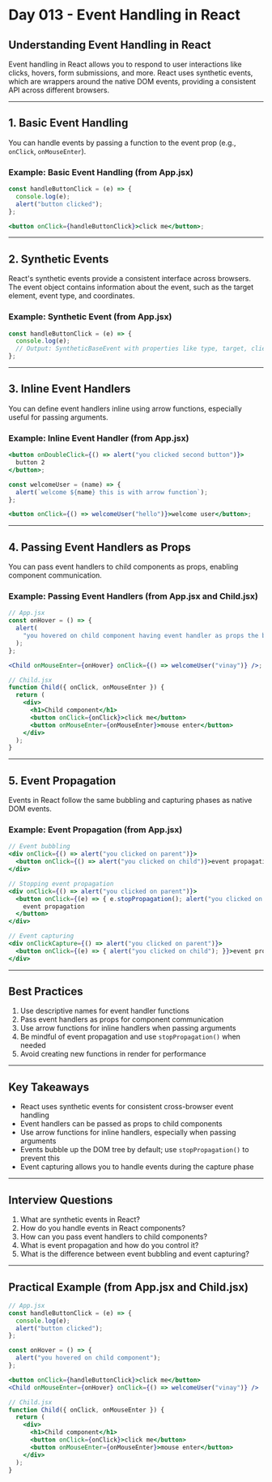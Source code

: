 # Day 013 - Event Handling in React

## Understanding Event Handling in React

Event handling in React allows you to respond to user interactions like clicks, hovers, form submissions, and more. React uses synthetic events, which are wrappers around the native DOM events, providing a consistent API across different browsers.

---

## 1. Basic Event Handling

You can handle events by passing a function to the event prop (e.g., `onClick`, `onMouseEnter`).

### Example: Basic Event Handling (from App.jsx)

```jsx
const handleButtonClick = (e) => {
  console.log(e);
  alert("button clicked");
};

<button onClick={handleButtonClick}>click me</button>;
```

---

## 2. Synthetic Events

React's synthetic events provide a consistent interface across browsers. The event object contains information about the event, such as the target element, event type, and coordinates.

### Example: Synthetic Event (from App.jsx)

```jsx
const handleButtonClick = (e) => {
  console.log(e);
  // Output: SyntheticBaseEvent with properties like type, target, clientX, clientY, etc.
};
```

---

## 3. Inline Event Handlers

You can define event handlers inline using arrow functions, especially useful for passing arguments.

### Example: Inline Event Handler (from App.jsx)

```jsx
<button onDoubleClick={() => alert("you clicked second button")}>
  button 2
</button>;

const welcomeUser = (name) => {
  alert(`welcome ${name} this is with arrow function`);
};

<button onClick={() => welcomeUser("hello")}>welcome user</button>;
```

---

## 4. Passing Event Handlers as Props

You can pass event handlers to child components as props, enabling component communication.

### Example: Passing Event Handlers (from App.jsx and Child.jsx)

```jsx
// App.jsx
const onHover = () => {
  alert(
    "you hovered on child component having event handler as props the button"
  );
};

<Child onMouseEnter={onHover} onClick={() => welcomeUser("vinay")} />;

// Child.jsx
function Child({ onClick, onMouseEnter }) {
  return (
    <div>
      <h1>Child component</h1>
      <button onClick={onClick}>click me</button>
      <button onMouseEnter={onMouseEnter}>mouse enter</button>
    </div>
  );
}
```

---

## 5. Event Propagation

Events in React follow the same bubbling and capturing phases as native DOM events.

### Example: Event Propagation (from App.jsx)

```jsx
// Event bubbling
<div onClick={() => alert("you clicked on parent")}>
  <button onClick={() => alert("you clicked on child")}>event propagation</button>
</div>

// Stopping event propagation
<div onClick={() => alert("you clicked on parent")}>
  <button onClick={(e) => { e.stopPropagation(); alert("you clicked on child"); }}>
    event propagation
  </button>
</div>

// Event capturing
<div onClickCapture={() => alert("you clicked on parent")}>
  <button onClick={(e) => { alert("you clicked on child"); }}>event propagation</button>
</div>
```

---

## Best Practices

1. Use descriptive names for event handler functions
2. Pass event handlers as props for component communication
3. Use arrow functions for inline handlers when passing arguments
4. Be mindful of event propagation and use `stopPropagation()` when needed
5. Avoid creating new functions in render for performance

---

## Key Takeaways

- React uses synthetic events for consistent cross-browser event handling
- Event handlers can be passed as props to child components
- Use arrow functions for inline handlers, especially when passing arguments
- Events bubble up the DOM tree by default; use `stopPropagation()` to prevent this
- Event capturing allows you to handle events during the capture phase

---

## Interview Questions

1. What are synthetic events in React?
2. How do you handle events in React components?
3. How can you pass event handlers to child components?
4. What is event propagation and how do you control it?
5. What is the difference between event bubbling and event capturing?

---

## Practical Example (from App.jsx and Child.jsx)

```jsx
// App.jsx
const handleButtonClick = (e) => {
  console.log(e);
  alert("button clicked");
};

const onHover = () => {
  alert("you hovered on child component");
};

<button onClick={handleButtonClick}>click me</button>
<Child onMouseEnter={onHover} onClick={() => welcomeUser("vinay")} />

// Child.jsx
function Child({ onClick, onMouseEnter }) {
  return (
    <div>
      <h1>Child component</h1>
      <button onClick={onClick}>click me</button>
      <button onMouseEnter={onMouseEnter}>mouse enter</button>
    </div>
  );
}
```
